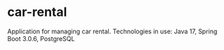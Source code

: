 # car-rental
Application for managing car rental. 
Technologies in use: Java 17, Spring Boot 3.0.6, PostgreSQL